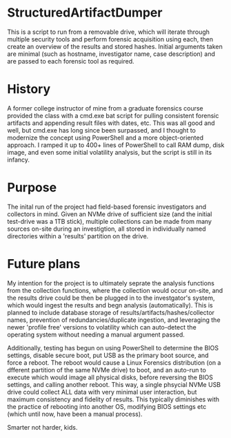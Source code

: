 # StructuredArtifactDumper
This is a script to run from a removable drive, which will iterate through multiple security tools and perform forensic acquisition using each, then create an overview of the results and stored hashes. Initial arguments taken are minimal (such as hostname, investigator name, case description) and are passed to each forensic tool as required.

# History

A former college instructor of mine from a graduate forensics course provided the class with a cmd.exe bat script for pulling consistent forensic artifacts and appending result files with dates, etc. This was all good and well, but cmd.exe has long since been surpassed, and I thought to modernize the concept using PowerShell and a more object-oriented approach.
I ramped it up to 400+ lines of PowerShell to call RAM dump, disk image, and even some initial volatility analysis, but the script is still in its infancy.

# Purpose

The inital run of the project had field-based forensic investigators and collectors in mind. Given an NVMe drive of sufficient size (and the initial test-drive was a 1TB stick), multiple collections can be made from many sources on-site during an investigtion, all stored in individually named directories within a 'results' partition on the drive.

# Future plans

My intention for the project is to ultimately seprate the analysis functions from the collection functions, where the collection would occur on-site, and the results drive could be then be plugged in to the investgator's system, which would ingest the results and begn analysis (automatically). This is planned to include database storage of results/artifacts/hashes/collector names, prevention of redundancies/duplicate ingestion, and leveraging the newer 'profile free' versions to volatility which can auto-detect the operating system without needing a manual argument passed.

Additionally, testing has begun on using PowerShell to determine the BIOS settings, disable secure boot, put USB as the primary boot source, and force a reboot. The reboot would cause a Linux Forensics distribution (on a dfferent partition of the same NVMe drive) to boot, and an auto-run to execute which would image all physical disks, before reversing the BIOS settings, and calling another reboot. This way, a single phsycial NVMe USB drive could collect ALL data with very minimal user interaction, but maximum consistency and fidelity of results. This typically diminishes with the practice of rebooting into another OS, modifying BIOS settings etc (which until now, have been a manual process).

Smarter not harder, kids.
